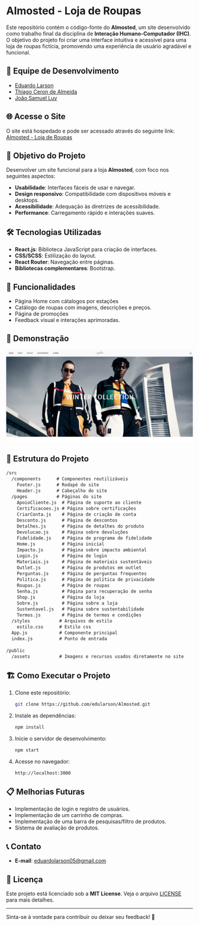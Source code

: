 # Almosted - Loja de Roupas

Este repositório contém o código-fonte do **Almosted**, um site desenvolvido como trabalho final da disciplina de **Interação Humano-Computador (IHC)**. O objetivo do projeto foi criar uma interface intuitiva e acessível para uma loja de roupas fictícia, promovendo uma experiência de usuário agradável e funcional.

## 👥 Equipe de Desenvolvimento

- [Eduardo Larson](https://github.com/edularson)
- [Thiago Ceron de Almeida](https://github.com/thiagoceron)
- [João Samuel Luy](https://github.com/LuyJoao)

## 🌐 Acesse o Site

O site está hospedado e pode ser acessado através do seguinte link:  
[Almosted - Loja de Roupas](https://almosted.netlify.app/)


## 🎯 Objetivo do Projeto

Desenvolver um site funcional para a loja **Almosted**, com foco nos seguintes aspectos:
- **Usabilidade**: Interfaces fáceis de usar e navegar.
- **Design responsivo**: Compatibilidade com dispositivos móveis e desktops.
- **Acessibilidade**: Adequação às diretrizes de acessibilidade.
- **Performance**: Carregamento rápido e interações suaves.

## 🛠️ Tecnologias Utilizadas

- **React.js**: Biblioteca JavaScript para criação de interfaces.
- **CSS/SCSS**: Estilização do layout.
- **React Router**: Navegação entre páginas.
- **Bibliotecas complementares**: Bootstrap.

## 🚀 Funcionalidades

- Página Home com cátalogos por estações
- Catálogo de roupas com imagens, descrições e preços.
- Página de promoções
- Feedback visual e interações aprimoradas.

## 📸 Demonstração
![Homepage](reactalmosted/public/assets/FotoSite.png)


## 📂 Estrutura do Projeto

```
/src
  /components      # Componentes reutilizáveis
    Footer.js      # Rodapé do site
    Header.js      # Cabeçalho do site
  /pages           # Páginas do site
    ApoioCliente.js  # Página de suporte ao cliente
    Certificacoes.js # Página sobre certificações
    CriarConta.js    # Página de criação de conta
    Desconto.js      # Página de descontos
    Detalhes.js      # Página de detalhes do produto
    Devolucao.js     # Página sobre devoluções
    Fidelidade.js    # Página de programa de fidelidade
    Home.js          # Página inicial
    Impacto.js       # Página sobre impacto ambiental
    Login.js         # Página de login
    Materiais.js     # Página de materiais sustentáveis
    Outlet.js        # Página de produtos em outlet
    Perguntas.js     # Página de perguntas frequentes
    Politica.js      # Página de política de privacidade
    Roupas.js        # Página de roupas
    Senha.js         # Página para recuperação de senha
    Shop.js          # Página da loja
    Sobre.js         # Página sobre a loja
    Sustentavel.js   # Página sobre sustentabilidade
    Termos.js        # Página de termos e condições
  /styles           # Arquivos de estilo
    estilo.css      # Estilo css
  App.js            # Componente principal
  index.js          # Ponto de entrada

/public
  /assets           # Imagens e recursos usados diretamente no site

```

## 🏗️ Como Executar o Projeto

1. Clone este repositório:
   ```bash
   git clone https://github.com/edularson/Almosted.git
   ```
2. Instale as dependências:
   ```bash
   npm install
   ```
3. Inicie o servidor de desenvolvimento:
   ```bash
   npm start
   ```
4. Acesse no navegador:
   ```
   http://localhost:3000
   ```

## 📋 Melhorias Futuras

- Implementação de login e registro de usuários.
- Implementação de um carrinho de compras.
- Implementação de uma barra de pesquisas/filtro de produtos.
- Sistema de avaliação de produtos.

## 📞 Contato
- **E-mail**: eduardolarson05@gmail.com

## 📄 Licença

Este projeto está licenciado sob a **MIT License**. Veja o arquivo [LICENSE](LICENSE) para mais detalhes.

---

Sinta-se à vontade para contribuir ou deixar seu feedback! 💬
